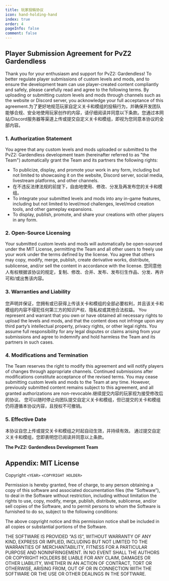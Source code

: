 ```yaml
---
title: 玩家投稿协议
icon: hand-holding-hand
index: true
order: 4
pageInfo: false
comment: false
---
```


## Player Submission Agreement for PvZ2 Gardendless

Thank you for your enthusiasm and support for PvZ2: Gardendless! To better regulate player submissions of custom levels and mods, and to ensure the development team can use player-created content compliantly and safely, please carefully read and agree to the following terms. By uploading or submitting custom levels and mods through channels such as the website or Discord server, you acknowledge your full acceptance of this agreement.为了更好地规范玩家自定义关卡和模组的投稿行为，并确保开发团队能够合规、安全地使用玩家创作的内容，请仔细阅读并同意以下条款。您通过本网站/Discord服务器等渠道上传或提交自定义关卡和模组，即视为您同意本协议的全部内容。

### 1. Authorization Statement

You agree that any custom levels and mods uploaded or submitted to the PvZ2: Gardendless development team (hereinafter referred to as "the Team") automatically grant the Team and its partners the following rights:

- To publicize, display, and promote your work in any form, including but not limited to showcasing it on the website, Discord server, social media, livestream platforms, and other channels.
- 在不违反法律法规的前提下，自由地使用、修改、分发及再发布您的关卡和模组。
- To integrate your submitted levels and mods into any in-game features, including but not limited to level/mod challenges, level/mod creation tools, and other gameplay expansions.
- To display, publish, promote, and share your creations with other players in any form.

### 2. Open-Source Licensing

Your submitted custom levels and mods will automatically be open-sourced under the MIT License, permitting the Team and all other users to freely use your work under the terms defined by the license.
You agree that others may copy, modify, merge, publish, create derivative works, distribute, sublicense, and/or sell the content in accordance with the license.
您同意他人有权根据该协议的规定，复制、修改、合并、发布、发布衍生作品、分发、再许可和/或出售该内容。

### 3. Warranties and Liability

您声明并保证，您拥有或已获得上传该关卡和模组的全部必要权利，并且该关卡和模组的内容不侵犯任何第三方的知识产权、隐私权或其他合法权益。
You represent and warrant that you own or have obtained all necessary rights to upload the levels and mods, and that the content does not infringe upon any third party’s intellectual property, privacy rights, or other legal rights.
You assume full responsibility for any legal disputes or claims arising from your submissions and agree to indemnify and hold harmless the Team and its partners in such cases.

### 4. Modifications and Termination

The Team reserves the right to modify this agreement and will notify players of changes through appropriate channels. Continued submissions after modifications constitute acceptance of the revised terms.
You may cease submitting custom levels and mods to the Team at any time. However, previously submitted content remains subject to this agreement, and all granted authorizations are non-revocable.继续提交内容的玩家视为接受修改后的协议。
您可以随时停止向团队提交自定义关卡和模组，但已提交的关卡和模组仍将遵循本协议内容，且授权不可撤销。

### 5. Effective Date

本协议自您上传或提交关卡和模组之时起自动生效，并持续有效。
通过提交自定义关卡和模组，您即表明您已阅读并同意以上条款。

**The PvZ2: Gardendless Development Team**

## Appendix: MIT License

Copyright `<YEAR>` `<COPYRIGHT HOLDER>`

Permission is hereby granted, free of charge, to any person obtaining a copy of this software and associated documentation files (the “Software”), to deal in the Software without restriction, including without limitation the rights to use, copy, modify, merge, publish, distribute, sublicense, and/or sell copies of the Software, and to permit persons to whom the Software is furnished to do so, subject to the following conditions:

The above copyright notice and this permission notice shall be included in all copies or substantial portions of the Software.

THE SOFTWARE IS PROVIDED “AS IS”, WITHOUT WARRANTY OF ANY KIND, EXPRESS OR IMPLIED, INCLUDING BUT NOT LIMITED TO THE WARRANTIES OF MERCHANTABILITY, FITNESS FOR A PARTICULAR PURPOSE AND NONINFRINGEMENT. IN NO EVENT SHALL THE AUTHORS OR COPYRIGHT HOLDERS BE LIABLE FOR ANY CLAIM, DAMAGES OR OTHER LIABILITY, WHETHER IN AN ACTION OF CONTRACT, TORT OR OTHERWISE, ARISING FROM, OUT OF OR IN CONNECTION WITH THE SOFTWARE OR THE USE OR OTHER DEALINGS IN THE SOFTWARE.

